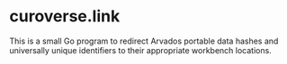 curoverse.link
===

This is a small Go program to redirect Arvados portable data hashes
and universally unique identifiers to their appropriate workbench
locations.
